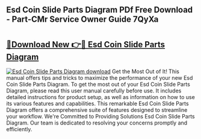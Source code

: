 ## Esd Coin Slide Parts Diagram PDf Free Download - Part-CMr Service Owner Guide 7QyXa

# <h2><a href="http://dfk2xl6.blite.top/?on=Esd+Coin+Slide+Parts+Diagram">🔗Download New 👉🔴 Esd Coin Slide Parts Diagram</a></h2>

[![Esd Coin Slide Parts Diagram download](https://i.imgur.com/lujVjoI.png)](http://dfk2xl6.blite.top/?on=Esd+Coin+Slide+Parts+Diagram)
Get the Most Out of It! This manual offers tips and tricks to maximize the performance of your new Esd Coin Slide Parts Diagram. To get the most out of your Esd Coin Slide Parts Diagram, please read this user manual carefully before use. It includes detailed instructions for product setup, as well as information on how to use its various features and capabilities. This remarkable Esd Coin Slide Parts Diagram offers a comprehensive suite of features designed to streamline your workflow. We're Committed to Providing Solutions Esd Coin Slide Parts Diagram. Our team is dedicated to resolving your concerns promptly and efficiently.
